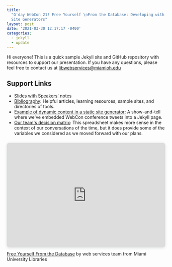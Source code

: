 ```yaml
---
title:
  "G'day WebCon 21! Free Yourself \nFrom the Database: Developing with Static
  Site Generators"
layout: post
date: '2021-03-30 12:17:17 -0400'
categories:
  - jekyll
  - update
---
```


Hi everyone! This is a quick sample Jekyll site and GitHub repository with resources to support our presentation. If you have any questions, please feel free to contact us at [libwebservices@miamioh.edu](mailto:libwebservices@miamioh.edu)

## Support Links

- [Slides with Speakers' notes](https://www.canva.com/design/DAEZIz9CqoI/AWzgKJI2YN9Q04A0JJJxUg/view?utm_content=DAEZIz9CqoI&utm_campaign=designshare&utm_medium=link&utm_source=sharebutton)
- [Bibliography](/bibliography): Helpful articles, learning resources, sample sites, and directories of tools.
- [Example of dynamic content in a static site generator](/tweets): A show-and-tell where we've embedded WebCon conference tweets into a Jekyll page.
- [Our team's decision matrix](https://bit.ly/31Bw7wd): This spreadsheet makes more sense in the context of our conversations of the time, but it does provide some of the variables we considered as we moved forward with our plans.

<div style="position: relative; width: 100%; height: 0; padding-top: 56.2500%;
 padding-bottom: 48px; box-shadow: 0 2px 8px 0 rgba(63,69,81,0.16); margin-top: 1.6em; margin-bottom: 0.9em; overflow: hidden;
 border-radius: 8px; will-change: transform;">
  <iframe style="position: absolute; width: 100%; height: 100%; top: 0; left: 0; border: none; padding: 0;margin: 0;"
    src="https:&#x2F;&#x2F;www.canva.com&#x2F;design&#x2F;DAEZIz9CqoI&#x2F;view?embed">
  </iframe>
</div>
<a href="https:&#x2F;&#x2F;www.canva.com&#x2F;design&#x2F;DAEZIz9CqoI&#x2F;view?utm_content=DAEZIz9CqoI&amp;utm_campaign=designshare&amp;utm_medium=embeds&amp;utm_source=link" target="_blank" rel="noopener">Free Yourself From the Database</a> by web services team from Miami University Libraries
